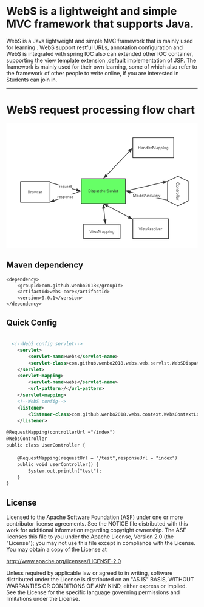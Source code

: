 WebS is a lightweight and simple MVC framework that supports Java.
==================================
WebS is a  Java lightweight and simple MVC framework that is mainly used for learning . WebS support restful URLs, annotation configuration and WebS is integrated with spring
IOC also can extended  other IOC container, supporting the view template extension ,default implementation of JSP. The framework is mainly used for their
 own learning, some of which also refer to the framework of other people to write online, if you are interested in
Students can join in.
---------------------------- -------
WebS request processing flow chart
==================================
 ![image](https://github.com/wenbo2018/WebS/blob/master/webs.png)

 ## Maven dependency

    <dependency>
        <groupId>com.github.wenbo2018</groupId>
        <artifactId>webs-core</artifactId>
        <version>0.0.1</version>
    </dependency>

 ## Quick Config

```xml

  <!--WebS config servlet-->
    <servlet>
        <servlet-name>webs</servlet-name>
        <servlet-class>com.github.wenbo2018.webs.web.servlst.WebSDispatchServlet</servlet-class>
    </servlet>
    <servlet-mapping>
        <servlet-name>webs</servlet-name>
        <url-pattern>/</url-pattern>
    </servlet-mapping>
    <!--WebS config-->
    <listener>
        <listener-class>com.github.wenbo2018.webs.context.WebsContextLoaderListener</listener-class>
    </listener>

```


```xml
@RequestMapping(controllerUrl ="/index")
@WebsController
public class UserController {

    @RequestMapping(requestUrl = "/test",responseUrl = "index")
    public void userController() {
        System.out.println("test");
    }
}

```

##  License

Licensed to the Apache Software Foundation (ASF) under one or more contributor license agreements. See the NOTICE file distributed with this work for additional information regarding copyright ownership. The ASF licenses this file to you under the Apache License, Version 2.0 (the "License"); you may not use this file except in compliance with the License. You may obtain a copy of the License at

http://www.apache.org/licenses/LICENSE-2.0

Unless required by applicable law or agreed to in writing, software distributed under the License is distributed on an "AS IS" BASIS, WITHOUT WARRANTIES OR CONDITIONS OF ANY KIND, either express or implied. See the License for the specific language governing permissions and limitations under the License.